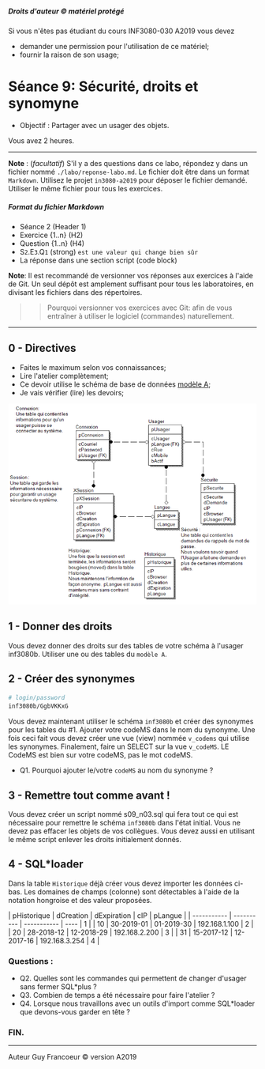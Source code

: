 ##### Droits d'auteur :copyright: matériel protégé 
 Si vous n'êtes pas étudiant du cours INF3080-030 A2019 vous devez 
 - demander une permission pour l'utilisation de ce matériel;
 - fournir la raison de son usage;

# Séance 9: Sécurité, droits et synomyne 

- Objectif : Partager avec un usager des objets.

Vous avez 2 heures.
   
----
**Note** : (_facultatif_) S'il y a des questions dans ce labo, répondez y dans un fichier nommé
`./labo/reponse-labo.md`.  Le fichier doit être dans un format `Markdown`. Utilisez le projet
`in3080-a2019` pour déposer le fichier demandé. Utiliser le même fichier pour tous les exercices.

##### Format du fichier Markdown
 + Séance 2 (Header 1)
 + Exercice {1..n} (H2)
 + Question {1..n} (H4)
 + S`2`.E`3`.Q`1` (strong) `est une valeur qui change bien sûr`
 + La réponse dans une section script (code block)

**Note**: Il est recommandé de versionner vos réponses aux exercices à l'aide
de Git. Un seul dépôt est amplement suffisant pour tous les laboratoires, en
divisant les fichiers dans des répertoires.

 > > Pourquoi versionner vos exercices avec Git: afin de
vous entraîner à utiliser le logiciel (commandes) naturellement.

----

## 0 - Directives

+ Faites le maximum selon vos connaissances;
+ Lire l'atelier complètement;
+ Ce devoir utilise le schéma de base de données [modèle A](./modele_labo.png);
+ Je vais vérifier (lire) les devoirs;

![modèle A](./modele_labo.png)

## 1 - Donner des droits

 Vous devez donner des droits sur des tables de votre schéma à l'usager inf3080b. Utiliser une ou des tables du `modèle A`.

## 2 - Créer des synonymes

 ```bash
 # login/password
 inf3080b/GgbVKKxG
 ```

 Vous devez maintenant utiliser le schéma `inf3080b` et créer des synonymes pour les tables du #1. Ajouter
 votre codeMS dans le nom du synonyme. Une fois ceci fait vous devez créer une vue (view) nommée `v_codems`
 qui utilise les synonymes. Finalement, faire un SELECT sur la vue `v_codeMS`. LE CodeMS est bien sur votre codeMS, pas le mot codeMS.

 + Q1. Pourquoi ajouter le/votre `codeMS` au nom du synonyme ?

## 3 - Remettre tout comme avant !

 Vous devez créer un script nommé s09_n03.sql qui fera tout ce qui est nécessaire pour remettre le schéma 
 `inf3080b` dans l'état initial.  Vous ne devez pas effacer les objets de vos collègues.  Vous devez aussi
 en utilisant le même script enlever les droits initialement donnés.

## 4 - SQL*loader

Dans la table `Historique` déjà créer vous devez importer les données ci-bas.
Les domaines de champs (colonne) sont détectables à l'aide de la notation hongroise et des valeur proposées.


| pHistorique | dCreation | dExpiration | cIP | pLangue |
| ----------- | ---------- | ----------- | ---- | 1 |
| 10         | 30-2019-01 | 01-2019-30 | 192.168.1.100 | 2 | 
| 20         | 28-2018-12 | 12-2018-29 | 192.168.2.200 | 3 |
| 31         | 15-2017-12 | 12-2017-16 | 192.168.3.254 | 4 |

### Questions :

 + Q2.  Quelles sont les commandes qui permettent de changer d'usager sans fermer SQL*plus ?
 + Q3.  Combien de temps a été nécessaire pour faire l'atelier ?
 + Q4.  Lorsque nous travaillons avec un outils d'import comme SQL*loader que devons-vous garder en tête ?

### FIN.

---

Auteur Guy Francoeur :copyright: version A2019

